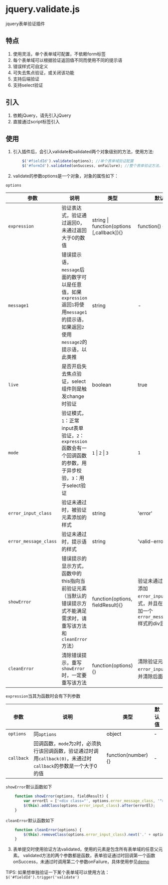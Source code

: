 # jquery.validate.js
jquery表单验证插件

## 特点

1. 使用灵活，单个表单域可配置，不依赖form标签
1. 每个表单域可以根据验证返回值不同而使用不同的提示语
1. 错误样式可自定义
1. 可失去焦点验证，或关闭该功能
1. 支持后端验证
1. 支持select验证

## 引入

1. 依赖jQuery，请先引入jQuery
1. 直接通过script标签引入

## 使用

1. 引入插件后，会引入validate和validated两个对象级别的方法，使用方法:
    ```javascript
        $('#fieldId').validate(options); //单个表单域验证配置
        $('#formId').validated(onSuccess, onFailure); //整个表单验证方法，#formId 可以是任意一个包含所有表单域的父元素
    ```

2. validate的参数options是一个对象，对象的属性如下：

`options`

| 参数                  | 说明                                                    | 类型                                 | 默认值                       |
| -------------------- | ------------------------------------------------------- | ----------------------------------- | --------------------------- |
| `expression`         | 验证表达式，验证通过返回0，未通过返回大于0的数值                | string &#124; function(options [,callback]){}   |  function() {return 0}      |
| `message1`           | 错误提示语，`message`后面的数字可以是任意值，如果`expression`返回`1`将使用`message1`的提示语，如果返回`2`使用`message2`的提示语，以此类推| string | - |
| `live`               | 是否开启失去焦点验证，select组件则是触发change时验证           | boolean                            | true                      |
| `mode`               | 验证模式，`1`：正常input表单验证，`2`：`expression`函数会有一个回调函数的参数，用于异步校验，`3`：用于select验证 | `1` &#124; `2` &#124; `3` | `1` |
| `error_input_class`  | 验证未通过时，被验证元素添加的样式                            | string                             | 'error'                       |
| `error_message_class`| 验证未通过时，提示语的样式                                  | string                              | 'valid-error'                   |
| `showError`          | 错误提示的显示方式，函数中的this指向当前验证元素（当默认的错误提示方式不能满足需求时，请重写该方法和`cleanError`方法）               | function(options, fieldResult){}   | 验证未通过时，元素添加`error_input_class`样式，并且在其后面添加一个`error_message_class`样式的div显示提示语 |
| `cleanError`         | 清除错误提示，重写`showError`时，一定要重写该方法             | function(options) {}               | 清除验证元素的`error_input_class`，并清除后面的提示语 |

`expression`当其为函数时会有下列参数

| 参数                  | 说明                                                    | 类型                                 | 默认值                       |
| -------------------- | ------------------------------------------------------- | ----------------------------------- | --------------------------- |
| `options`            | 同`options`                                             | object                              | -                            |
| `callback`           | 回调函数，`mode`为`2`时，必须执行该回调函数，验证通过时调用`callback(0)`，未通过时`callback`的参数是一个大于0的值 | function(number) {} | - |

`showError`默认函数如下

```javascript
    function showError(options, fieldResult) {
        var errorEl = ['<div class="', options.error_message_class, '">', options['message' + fieldResult], '</div>'].join('');
        $(this).addClass(options.error_input_class).after(errorEl);
    }
```

`cleanError`默认函数如下

```javascript
    function cleanError(options) {
        $(this).removeClass(options.error_input_class).next('.' + options.error_message_class).remove();
    }
```

3. 表单提交时使用验证方法validated，使用的元素是包含所有表单域的任意父元素。
    validated方法的两个参数都是函数，表单验证通过时回调第一个函数onSuccess，未通过时调用第二个参数onFailure，具体使用参见[demo](https://github.com/zhaowenhao/jquery.validate.js/blob/master/demo/index.html)


TIPS:
    如果想单独验证一下某个表单域可以使用方法：`$('#fieldId').trigger('validate')`

 
